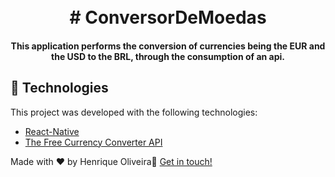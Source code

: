 

<h1 align="center">
    <br>
   # ConversorDeMoedas
</h1>


<h4 align="center">
This application performs the conversion of currencies being the EUR and the USD to the BRL, through the consumption of an api.
</h4>




## :rocket: Technologies

This project was developed with the following technologies:

-  [React-Native](https://facebook.github.io/react-native/)
-  [The Free Currency Converter API](https://free.currencyconverterapi.com)



Made with ♥ by Henrique Oliveira:wave: [Get in touch!](https://www.linkedin.com/in/henrique-oliveira-8bb192120/)


